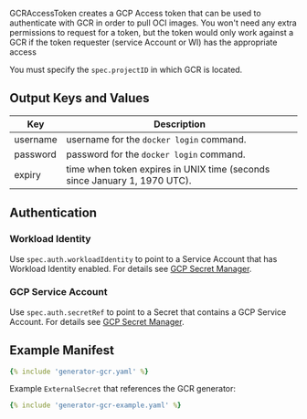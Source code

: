 GCRAccessToken creates a GCP Access token that can be used to authenticate with GCR in order to pull OCI images. You won't need any extra permissions to request for a token, but the token would only work against a GCR if the token requester (service Account or WI) has the appropriate access

You must specify the `spec.projectID` in which GCR is located.

## Output Keys and Values

| Key        | Description                                                               |
| ---------- | ------------------------------------------------------------------------- |
| username   | username for the `docker login` command.                                  |
| password   | password for the `docker login` command.                                  |
| expiry     | time when token expires in UNIX time (seconds since January 1, 1970 UTC). |

## Authentication

### Workload Identity

Use `spec.auth.workloadIdentity` to point to a Service Account that has Workload Identity enabled.
For details see [GCP Secret Manager](../../provider/google-secrets-manager.md#authentication).


### GCP Service Account

Use `spec.auth.secretRef` to point to a Secret that contains a GCP Service Account.
For details see [GCP Secret Manager](../../provider/google-secrets-manager.md#authentication).

## Example Manifest

```yaml
{% include 'generator-gcr.yaml' %}
```

Example `ExternalSecret` that references the GCR generator:
```yaml
{% include 'generator-gcr-example.yaml' %}
```
